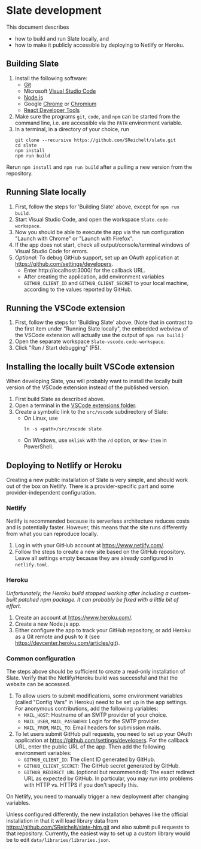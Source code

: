 # Slate development

This document describes
* how to build and run Slate locally, and
* how to make it publicly accessible by deploying to Netlify or Heroku.

## Building Slate

1. Install the following software:
   * [Git](https://git-scm.com/downloads)
   * Microsoft [Visual Studio Code](https://code.visualstudio.com/Download)
   * [Node.js](https://nodejs.org/)
   * Google [Chrome](https://www.google.com/chrome/) or [Chromium](https://www.chromium.org/Home)
   * [React Developer Tools](https://chrome.google.com/webstore/detail/react-developer-tools/fmkadmapgofadopljbjfkapdkoienihi)
2. Make sure the programs `git`, `code`, and `npm` can be started from the command line, i.e. are accessible via the `PATH` environment variable.
3. In a terminal, in a directory of your choice, run
   ```
   git clone --recursive https://github.com/SReichelt/slate.git
   cd slate
   npm install
   npm run build
   ```

Rerun `npm install` and `npm run build` after a pulling a new version from the repository.

## Running Slate locally

1. First, follow the steps for 'Building Slate' above, except for `npm run build`.
2. Start Visual Studio Code, and open the workspace `Slate.code-workspace`.
3. Now you should be able to execute the app via the run configuration "Launch with Chrome" or "Launch with Firefox".
4. If the app does not start, check all output/console/terminal windows of Visual Studio Code for errors.
5. _Optional:_ To debug GitHub support, set up an OAuth application at https://github.com/settings/developers.
   * Enter http://localhost:3000/ for the callback URL.
   * After creating the application, add environment variables `GITHUB_CLIENT_ID` and `GITHUB_CLIENT_SECRET` to your local machine, according to the values reported by GitHub.

## Running the VSCode extension

1. First, follow the steps for 'Building Slate' above. (Note that in contrast to the first item under "Running Slate locally", the embedded webview of the VSCode extension will actually use the output of `npm run build`.)
2. Open the separate workspace `Slate-vscode.code-workspace`.
3. Click "Run / Start debugging" (F5).

## Installing the locally built VSCode extension

When developing Slate, you will probably want to install the locally built version of the VSCode extension instead of the published version.

1. First build Slate as described above.
2. Open a terminal in the [VSCode extensions folder](https://vscode-docs.readthedocs.io/en/stable/extensions/install-extension/#your-extensions-folder).
3. Create a symbolic link to the `src/vscode` subdirectory of Slate:
   * On Linux, use
     ```
     ln -s <path>/src/vscode slate
     ```
   * On Windows, use `mklink` with the `/d` option, or `New-Item` in PowerShell.

## Deploying to Netlify or Heroku

Creating a new public installation of Slate is very simple, and should work out of the box on Netlify. There is a provider-specific part and some provider-independent configuration.

### Netlify

Netlify is recommended because its serverless architecture reduces costs and is potentially faster. However, this means that the site runs differently from what you can reproduce locally.

1. Log in with your GitHub account at https://www.netlify.com/.
2. Follow the steps to create a new site based on the GitHub repository. Leave all settings empty because they are already configured in `netlify.toml`.

### Heroku

_Unfortunately, the Heroku build stopped working after including a custom-built patched npm package. It can probably be fixed with a little bit of effort._

1. Create an account at https://www.heroku.com/.
2. Create a new Node.js app.
3. Either configure the app to track your GitHub repository, or add Heroku as a Git remote and push to it (see https://devcenter.heroku.com/articles/git).

### Common configuration

The steps above should be sufficient to create a read-only installation of Slate. Verify that the Netlify/Heroku build was successful and that the website can be accessed.

1. To allow users to submit modifications, some environment variables (called "Config Vars" in Heroku) need to be set up in the app settings. For anonymous contributions, add the following variables:
   * `MAIL_HOST`: Hostname of an SMTP provider of your choice.
   * `MAIL_USER`, `MAIL_PASSWORD`: Login for the SMTP provider.
   * `MAIL_FROM`, `MAIL_TO`: Email headers for submission mails.
2. To let users submit GitHub pull requests, you need to set up your OAuth application at https://github.com/settings/developers. For the callback URL, enter the public URL of the app. Then add the following environment variables:
   * `GITHUB_CLIENT_ID`: The client ID generated by GitHub.
   * `GITHUB_CLIENT_SECRET`: The GitHub secret generated by GitHub.
   * `GITHUB_REDIRECT_URL` (optional but recommended): The exact redirect URL as expected by GitHub. In particular, you may run into problems with HTTP vs. HTTPS if you don't specify this.

On Netlify, you need to manually trigger a new deployment after changing variables.

Unless configured differently, the new installation behaves like the official installation in that it will load library data from https://github.com/SReichelt/slate-hlm.git and also submit pull requests to that repository. Currently, the easiest way to set up a custom library would be to edit `data/libraries/libraries.json`.
